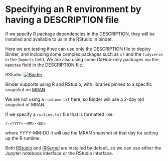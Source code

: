 # Specifying an R environment by having a DESCRIPTION file

If we specify R package dependencies in the DESCRIPTION, they will be installed and available to us in the RStudio in binder. 

Here we are testing if we can use only the DESCRIPTION file to deploy Binder, and including some complex packages such as `sf` and the `tidyverse` in the `Imports` field. We are also using some GitHub-only packages via the `Remotes` field in the DESCRIPTION file.  

RStudio: [![Binder](http://mybinder.org/badge.svg)](http://beta.mybinder.org/v2/gh/benmarwick/binder-r-description/master?urlpath=rstudio)

Binder supports using R and RStudio, with libraries pinned to a specific snapshot on [MRAN](https://mran.microsoft.com/documents/rro/reproducibility).

We are not using a `runtime.txt` here, so Binder will use a 2-day old snapshot of MRAN.

If we specify a `runtime.txt` file that is formatted like:

```
r-<YYYY>-<MM>-<DD>
```

where YYYY-MM-DD it will use the MRAN snapshot of that day for setting up the R runtime.

Both [RStudio](https://www.rstudio.com/) and [IRKernel](https://irkernel.github.io/)
are installed by default, so we can use either the Jupyter notebook interface or
the RStudio interface.

